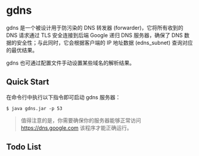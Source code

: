 # gdns

gdns 是一个被设计用于防污染的 DNS 转发器 (forwarder)，它将所有收到的 DNS 请求通过 TLS 安全连接到后端 Google 递归 DNS 服务器，确保了 DNS 数据的安全性；与此同时，它会根据客户端的 IP 地址数据 (edns_subnet) 查询对应的最优结果。

gdns 也可通过配置文件手动设置某些域名的解析结果。

## Quick Start

在命令行中执行以下指令即可启动 gdns 服务器：

```shell
$ java gdns.jar -p 53
```

> 值得注意的是，你需要确保你的服务器能够正常访问 https://dns.google.com 该程序才能正确运行。

## Todo List
